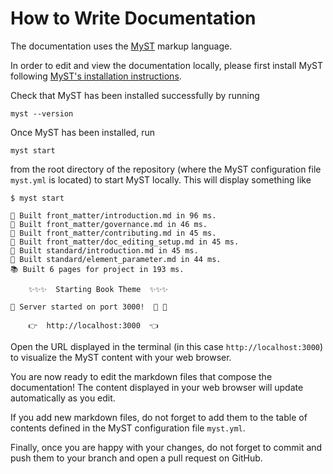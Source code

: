 # How to Write Documentation

The documentation uses the [MyST](https://mystmd.org/) markup language. 

In order to edit and view the documentation locally, please first install MyST following [MyST's installation instructions](https://mystmd.org/guide/installing).

Check that MyST has been installed successfully by running
```{code} bash
myst --version
```
Once MyST has been installed, run
```{code} bash
myst start
```
from the root directory of the repository (where the MyST configuration file `myst.yml` is located) to start MyST locally.
This will display something like
```{code} bash
$ myst start

📖 Built front_matter/introduction.md in 96 ms.
📖 Built front_matter/governance.md in 46 ms.
📖 Built front_matter/contributing.md in 45 ms.
📖 Built front_matter/doc_editing_setup.md in 45 ms.
📖 Built standard/introduction.md in 45 ms.
📖 Built standard/element_parameter.md in 44 ms.
📚 Built 6 pages for project in 193 ms.

	✨✨✨  Starting Book Theme  ✨✨✨

🔌 Server started on port 3000!  🥳 🎉

	👉  http://localhost:3000  👈
```

Open the URL displayed in the terminal (in this case `http://localhost:3000`) to visualize the MyST content with your web browser.

You are now ready to edit the markdown files that compose the documentation!
The content displayed in your web browser will update automatically as you edit.

If you add new markdown files, do not forget to add them to the table of contents defined in the MyST configuration file `myst.yml`.

Finally, once you are happy with your changes, do not forget to commit and push them to your branch and open a pull request on GitHub.
